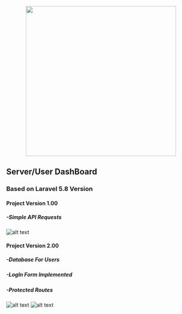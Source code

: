 <p align="center"><img src="https://res.cloudinary.com/dtfbvvkyp/image/upload/v1566331377/laravel-logolockup-cmyk-red.svg" width="400"></p>

## **Server/User DashBoard**
### Based on Laravel 5.8 Version

#### Project Version 1.00
  ##### -Simple API Requests
  ![alt text](https://raw.githubusercontent.com/IonutDaniel99/Server-User-Dashboard-Laravel/master/GitImages/100.jpg?raw=true)
  

#### Project Version 2.00
  ##### -Database For Users
  ##### -LogIn Form Implemented
  ##### -Protected Routes
  ![alt text](https://raw.githubusercontent.com/IonutDaniel99/Server-User-Dashboard-Laravel/master/GitImages/200.jpg?raw=true)
  ![alt text](https://raw.githubusercontent.com/IonutDaniel99/Server-User-Dashboard-Laravel/master/GitImages/201.jpg?raw=true)
